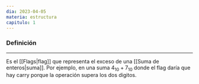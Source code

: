 ```yaml
---
dia: 2023-04-05
materia: estructura
capitulo: 1
---
```

### Definición
---
Es el [[Flags|flag]] que representa el exceso de una [[Suma de enteros|suma]]. Por ejemplo, en una suma $4_{10} + 7_{10}$ donde el flag daría que hay carry porque la operación supera los dos digitos.